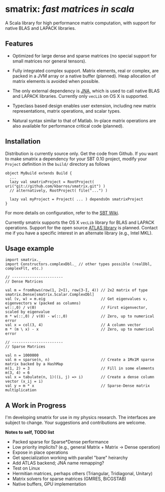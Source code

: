 smatrix: *fast matrices in scala*
=================================

A Scala library for high performance matrix computation, with support for native BLAS and LAPACK libraries.


Features
--------

* Optimized for large dense and sparse matrices (no special support for small matrices nor general tensors).

* Fully integrated complex support. Matrix elements, real or complex, are packed in a JVM array or a native buffer (planned). Heap allocation of matrix elements is avoided when possible.

* The only external dependency is [JNA](https://github.com/twall/jna), which is used to call native BLAS and LAPACK libraries. Currently only `vecLib` on OS X is supported.

* Typeclass based design enables user extension, including new matrix representations, matrix operations, and scalar types.

* Natural syntax similar to that of Matlab. In-place matrix operations are also available for performance critical code (planned).


Installation
------------

Distribution is currently source only. Get the code from Github. If you want to make smatrix a dependency for your SBT 0.10 project, modify your `Project` definition in the `build/` directory as follows

    object MyBuild extends Build {
      ...
      lazy val smatrixProject = RootProject( uri("git://github.com/kbarros/smatrix.git") )
      // alternatively, RootProject( file("...") )
      
      lazy val myProject = Project( ... ) dependsOn smatrixProject
    }

For more details on configuration, refer to the [SBT Wiki](https://github.com/harrah/xsbt/wiki/Full-Configuration).

Currently smatrix supports the OS X `vecLib` library for BLAS and LAPACK operations. Support for the open source [ATLAS library](http://math-atlas.sourceforge.net/) is planned. Contact me if you have a specific interest in an alternate library (e.g., Intel MKL).


Usage example
--------------

    import smatrix._
    import Constructors.complexDbl._ // other types possible (realDbl, complexFlt, etc.)
    
    // -----------------------
    // Dense Matrices
    
    val m = fromRows(row(1, 2+I), row(3-I, 4)) // 2x2 matrix of type smatrix.Dense[smatrix.Scalar.ComplexDbl]
    val (v, w) = m.eig                         // Get eigenvalues v, eigenvectors w (packed as columns)
    w(::,0) / v(0)                             // First eigenvector, scaled by eigenvalue
    m * w(::,0) / v(0) - w(::,0)               // Zero, up to numerical error
    val x = col(3, 4)                          // A column vector
    m * (m \ x) - x                            // Zero, up to numerical error
    
    // -----------------------
    // Sparse Matrices
    
    val n = 1000000
    val m = sparse(n, n)                       // Create a 1Mx1M sparse matrix backed by a HashMap
    m(1, 2) = 3                                // Fill in some elements
    m(3, 4) = 6 
    val x = tabulate(n, 1)((i, j) => i)        // Create a dense column vector (x_ij = i)
    val y = m * x                              // Sparse-Dense matrix multiplication


A Work in Progress
------------------

I'm developing smatrix for use in my physics research. The interfaces are subject to change. Your suggestions and contributions are welcome.

**Notes to self, TODO list**

- Packed sparse for Sparse*Dense performance
- Low priority implicits? (e.g., general Matrix + Matrix -> Dense operation)
- Expose in place operations
- Get specialization working with parallel "bare" heirarchy
- Add ATLAS backend; JNA name remapping?
- Test on Linux
- Hermitian matrices, perhaps others (Triangular, Tridiagonal, Unitary)
- Matrix solvers for sparse matrices (GMRES, BiCGSTAB)
- Native buffers, GPU implementation
